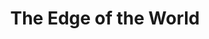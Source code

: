 ---
title: "The Edge of the World"
year: 1937
rating: 4
stars: "★★★★"
rewatched: false
permalink: "the-edge-of-the-world"
watched_on: 2024-08-16
---